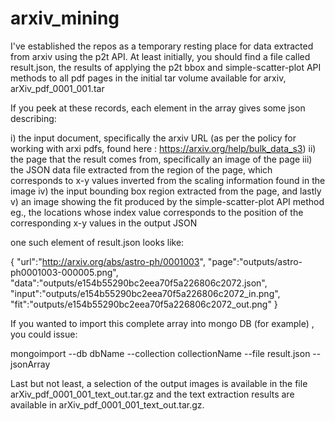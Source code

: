 # arxiv_mining
I've established the repos as a temporary resting place for data extracted from arxiv using the p2t API. At least initially, you should find a file called result.json, the results of applying the p2t bbox and simple-scatter-plot API methods to all pdf pages in the initial tar volume available for arxiv, arXiv_pdf_0001_001.tar

If you peek at these records, each element in the array gives some json describing:

i) the input document, specifically the arxiv URL (as per the policy for working with arxi pdfs, found here : https://arxiv.org/help/bulk_data_s3)
ii) the page that the result comes from, specifically an image of the page
iii) the JSON data file extracted from the region of the page, which corresponds to x-y values inverted from the scaling information found in the image
iv) the input bounding box region extracted from the page, and lastly
v) an image showing the fit produced by the simple-scatter-plot API method eg., the locations whose index value corresponds to the position of the corresponding x-y values in the output JSON

one such element of result.json looks like: 

{
"url":"http://arxiv.org/abs/astro-ph/0001003",
"page":"outputs/astro-ph0001003-000005.png",
"data":"outputs/e154b55290bc2eea70f5a226806c2072.json",
"input":"outputs/e154b55290bc2eea70f5a226806c2072_in.png",
"fit":"outputs/e154b55290bc2eea70f5a226806c2072_out.png"
}

If you wanted to import this complete array into mongo DB (for example) , you could issue: 

mongoimport --db dbName --collection collectionName --file result.json --jsonArray

Last but not least, a selection of the output images is available in the file arXiv_pdf_0001_001_text_out.tar.gz and the text extraction results are available in arXiv_pdf_0001_001_text_out.tar.gz. 
